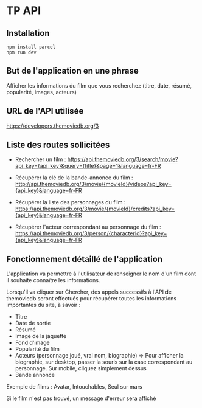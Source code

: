 # TP API

## Installation

```
npm install parcel
npm run dev
```

## But de l'application en une phrase

Afficher les informations du film que vous recherchez (titre, date, résumé, popularité, images, acteurs)

## URL de l'API utilisée

https://developers.themoviedb.org/3

## Liste des routes sollicitées

- Rechercher un film : https://api.themoviedb.org/3/search/movie?api_key={api_key}&query={title}&page=1&language=fr-FR

- Récupérer la clé de la bande-annonce du film : http://api.themoviedb.org/3/movie/{movieId}/videos?api_key={api_key}&language=fr-FR

- Récupérer la liste des personnages du film : https://api.themoviedb.org/3/movie/{movieId}/credits?api_key={api_key}&language=fr-FR

- Récupérer l'acteur correspondant au personnage du film : https://api.themoviedb.org/3/person/{characterId}?api_key={api_key}&language=fr-FR

## Fonctionnement détaillé de l'application

L'application va permettre à l'utilisateur de renseigner le nom d'un film dont il souhaite connaître les informations.

Lorsqu'il va cliquer sur Chercher, des appels successifs à l'API de themoviedb seront effectués pour récupérer toutes les informations importantes du site, à savoir :

- Titre
- Date de sortie
- Résumé
- Image de la jaquette
- Fond d'image
- Popularité du film
- Acteurs (personnage joué, vrai nom, biographie) => Pour afficher la biographie, sur desktop, passer la souris sur la case correspondant au personnage. Sur mobile, cliquez simplement dessus
- Bande annonce

Exemple de films : Avatar, Intouchables, Seul sur mars

Si le film n'est pas trouvé, un message d'erreur sera affiché
